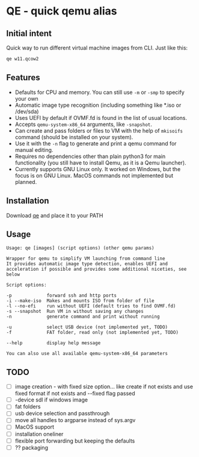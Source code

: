 # QE - quick qemu alias

## Initial intent

Quick way to run different virtual machine images from CLI. Just like this:

```bash
qe w11.qcow2
```

## Features

- Defaults for CPU and memory. You can still use `-m` or `-smp` to specify your own
- Automatic image type recognition (including something like *.iso or /dev/sda)
- Uses UEFI by default if OVMF.fd is found in the list of usual locations.
- Accepts `qemu-system-x86_64` arguments, like `-snapshot`.
- Can create and pass folders or files to VM with the help of `mkisoifs` command (should be installed on your system).
- Use it with the `-n` flag to generate and print a qemu command for manual editing.
- Requires no dependencies other than plain python3 for main functionality (you still have to install Qemu, as it is a Qemu launcher).
- Currently supports GNU Linux only. It worked on Windows, but the focus is on GNU Linux. MacOS commands not implemented but planned.

## Installation

Download [qe](./qe) and place it to your PATH

## Usage

```
Usage: qe [images] (script options) (other qemu params)

Wrapper for qemu to simplify VM launching from command line
It provides automatic image type detection, enables UEFI and acceleration if possible and provides some additional niceties, see below

Script options:

-p             forward ssh and http ports
-i --make-iso  Makes and mounts ISO from folder of file
-l --no-efi    run without UEFI (default tries to find OVMF.fd)
-s --snapshot  Run VM in without saving any changes
-n             generate command and print without running

-u             select USB device (not implemented yet, TODO)
-f             FAT folder, read only (not implemented yet, TODO)

--help         display help message

You can also use all available qemu-system-x86_64 parameters
```

## TODO

- [ ] image creation - with fixed size option... like create if not exists and use fixed format if not exists and --fixed flag passed
- [ ] -device sdl if windows image
- [ ] fat folders
- [ ] usb device selection and passthrough
- [ ] move all handles to argparse instead of sys.argv
- [ ] MacOS support
- [ ] installation oneliner
- [ ] flexible port forwarding but keeping the defaults
- [ ] ?? packaging